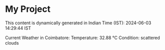 # My Project

This content is dynamically generated in Indian Time (IST): 2024-06-03 14:29:44 IST


Current Weather in Coimbatore:
Temperature: 32.88 °C
Condition: scattered clouds
